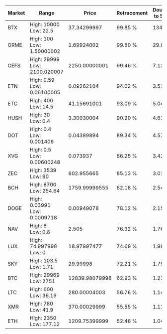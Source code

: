 | Market | Range | Price| Retracement | Doubles to 50% |
| --- | --- | --- | --- | --- |
| BTX | High: 10000<br />Low: 22.5 | 37.34299997 | 99.85 % | 134.20 |
| ORME | High: 100<br />Low: 1.50000002 | 1.69924002 | 99.80 % | 29.87 |
| CEFS | High: 29999<br />Low: 2100.020007 | 2250.00000001 | 99.46 % | 7.13 |
| ETN | High: 0.59<br />Low: 0.06100005 | 0.09262104 | 94.02 % | 3.51 |
| ETC | High: 400<br />Low: 14.5 | 41.15691001 | 93.09 % | 5.04 |
| HUSH | High: 30<br />Low: 0.4 | 3.30030004 | 90.20 % | 4.61 |
| DOT | High: 0.4<br />Low: 0.001406 | 0.04389894 | 89.34 % | 4.57 |
| XVG | High: 0.5<br />Low: 0.00600248 | 0.073937 | 86.25 % | 3.42 |
| ZEC | High: 3539<br />Low: 90 | 602.955665 | 85.13 % | 3.01 |
| BCH | High: 8700<br />Low: 254.64 | 1759.99999555 | 82.18 % | 2.54 |
| DOGE | High: 0.03991<br />Low: 0.0009718 | 0.00949078 | 78.12 % | 2.15 |
| NAV | High: 8<br />Low: 0.8 | 2.505 | 76.32 % | 1.76 |
| LUX | High: 74.997998<br />Low: 0 | 18.97997477 | 74.69 % | 1.98 |
| SKY | High: 103.5<br />Low: 1.71 | 29.99998 | 72.21 % | 1.75 |
| BTC | High: 29969<br />Low: 2751 | 12839.98079998 | 62.93 % | 1.27 |
| LTC | High: 600<br />Low: 36.19 | 280.00004003 | 56.76 % | 1.14 |
| XMR | High: 780<br />Low: 41.9 | 370.00029999 | 55.55 % | 1.11 |
| ETH | High: 2350<br />Low: 177.12 | 1209.75399999 | 52.48 % | 1.04 |
